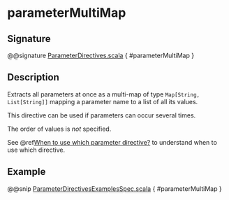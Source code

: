 # parameterMultiMap

## Signature

@@signature [ParameterDirectives.scala](../../../../../../../../../akka-http/src/main/scala/akka/http/scaladsl/server/directives/ParameterDirectives.scala) { #parameterMultiMap }

## Description

Extracts all parameters at once as a multi-map of type `Map[String, List[String]]` mapping
a parameter name to a list of all its values.

This directive can be used if parameters can occur several times.

The order of values is *not* specified.

See @ref[When to use which parameter directive?](index.md#which-parameter-directive) to understand when to use which directive.

## Example

@@snip [ParameterDirectivesExamplesSpec.scala]($test$/scala/docs/http/scaladsl/server/directives/ParameterDirectivesExamplesSpec.scala) { #parameterMultiMap }
